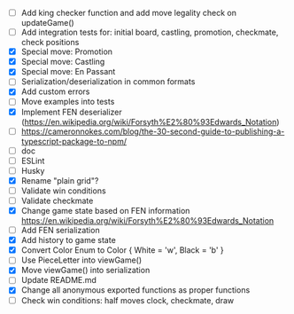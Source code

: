 - [ ] Add king checker function and add move legality check on updateGame()
- [ ] Add integration tests for: initial board, castling, promotion, checkmate, check positions
- [x] Special move: Promotion
- [x] Special move: Castling
- [x] Special move: En Passant
- [ ] Serialization/deserialization in common formats
- [x] Add custom errors
- [ ] Move examples into tests
- [x] Implement FEN deserializer (https://en.wikipedia.org/wiki/Forsyth%E2%80%93Edwards_Notation)
- [ ] https://cameronnokes.com/blog/the-30-second-guide-to-publishing-a-typescript-package-to-npm/
- [ ] doc
- [ ] ESLint
- [ ] Husky
- [x] Rename "plain grid"?
- [ ] Validate win conditions
- [ ] Validate checkmate
- [x] Change game state based on FEN information https://en.wikipedia.org/wiki/Forsyth%E2%80%93Edwards_Notation
- [ ] Add FEN serialization
- [x] Add history to game state
- [x] Convert Color Enum to Color { White = 'w', Black = 'b' }
- [ ] Use PieceLetter into viewGame()
- [x] Move viewGame() into serialization
- [ ] Update README.md
- [x] Change all anonymous exported functions as proper functions
- [ ] Check win conditions: half moves clock, checkmate, draw
